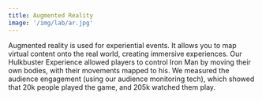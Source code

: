 ```yaml
---
title: Augmented Reality
image: '/img/lab/ar.jpg'
---
```


Augmented reality is used for experiential events. It allows you to map virtual content onto the real world, creating immersive experiences. Our Hulkbuster Experience allowed players to control Iron Man by moving their own bodies, with their movements mapped to his. We measured the audience engagement (using our audience monitoring tech), which showed that 20k people played the game, and 205k watched them play.
